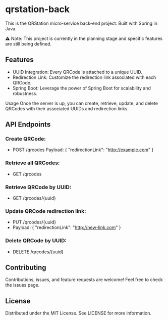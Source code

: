 # qrstation-back
This is the QRStation micro-service back-end project. Built with Spring in Java.

⚠️ Note: This project is currently in the planning stage and specific features are still being defined.

## Features
- UUID Integration: Every QRCode is attached to a unique UUID.
- Redirection Link: Customize the redirection link associated with each QRCode.
- Spring Boot: Leverage the power of Spring Boot for scalability and robustness.

Usage
Once the server is up, you can create, retrieve, update, and delete QRCodes with their associated UUIDs and redirection links.

## API Endpoints
### Create QRCode:

- POST /qrcodes
Payload: { "redirectionLink": "http://example.com" }

### Retrieve all QRCodes:
- GET /qrcodes

### Retrieve QRCode by UUID:
- GET /qrcodes/{uuid}

### Update QRCode redirection link:
- PUT /qrcodes/{uuid}
- Payload: { "redirectionLink": "http://new-link.com" }

### Delete QRCode by UUID:
- DELETE /qrcodes/{uuid}

## Contributing
Contributions, issues, and feature requests are welcome! Feel free to check the issues page.

## License
Distributed under the MIT License. See LICENSE for more information.
